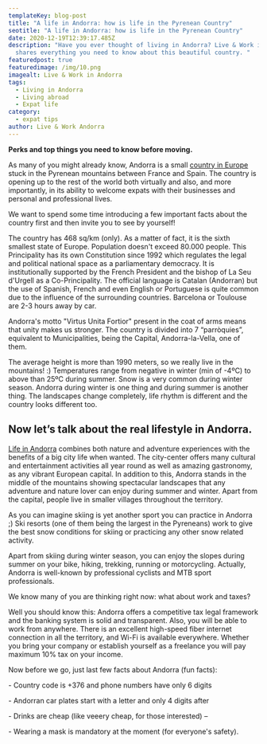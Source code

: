```yaml
---
templateKey: blog-post
title: "A life in Andorra: how is life in the Pyrenean Country"
seotitle: "A life in Andorra: how is life in the Pyrenean Country"
date: 2020-12-19T12:39:17.485Z
description: "Have you ever thought of living in Andorra? Live & Work in Andorra
  shares everything you need to know about this beautiful country. "
featuredpost: true
featuredimage: /img/10.png
imagealt: Live & Work in Andorra
tags:
  - Living in Andorra
  - Living abroad
  - Expat life
category:
  - expat tips
author: Live & Work Andorra
---
```

**Perks and top things you need to know before moving.**

As many of you might already know, Andorra is a small [country in Europe](https://www.thexpatmagazine.com/blog/2018-05-05-5-reasons-why-you-should-live-in-europe/) stuck in the Pyrenean mountains between France and Spain. The country is opening up to the rest of the world both virtually and also, and more importantly, in its ability to welcome expats with their businesses and personal and professional lives.

We want to spend some time introducing a few important facts about the country first and then invite you to see by yourself!

The country has 468 sq/km (only). As a matter of fact, it is the sixth smallest state of Europe. Population doesn't exceed 80.000 people. This Principality has its own Constitution since 1992 which regulates the legal and political national space as a parliamentary democracy. It is institutionally supported by the French President and the bishop of La Seu d'Urgell as a Co-Principality. The official language is Catalan (Andorran) but the use of Spanish, French and even English or Portuguese is quite common due to the influence of the surrounding countries. Barcelona or Toulouse are 2-3 hours away by car.

Andorra's motto "Virtus Unita Fortior" present in the coat of arms means that unity makes us stronger. The country is divided into 7 “parròquies”, equivalent to Municipalities, being the Capital, Andorra-la-Vella, one of them.

The average height is more than 1990 meters, so we really live in the mountains! :) Temperatures range from negative in winter (min of -4ºC) to above than 25ºC during summer. Snow is a very common during winter season. Andorra during winter is one thing and during summer is another thing. The landscapes change completely, life rhythm is different and the country looks different too.

## Now let’s talk about the real lifestyle in Andorra.

[Life in Andorra](https://www.liveandworkandorra.com/entrepreneurs) combines both nature and adventure experiences with the benefits of a big city life when wanted. The city-center offers many cultural and entertainment activities all year round as well as amazing gastronomy, as any vibrant European capital. In addition to this, Andorra stands in the middle of the mountains showing spectacular landscapes that any adventure and nature lover can enjoy during summer and winter. Apart from the capital, people live in smaller villages throughout the territory.

As you can imagine skiing is yet another sport you can practice in Andorra ;) Ski resorts (one of them being the largest in the Pyreneans) work to give the best snow conditions for skiing or practicing any other snow related activity.

Apart from skiing during winter season, you can enjoy the slopes during summer on your bike, hiking, trekking, running or motorcycling. Actually, Andorra is well-known by professional cyclists and MTB sport professionals.

We know many of you are thinking right now: what about work and taxes?

Well you should know this: Andorra offers a competitive tax legal framework and the banking system is solid and transparent. Also, you will be able to work from anywhere. There is an excellent high-speed fiber internet connection in all the territory, and Wi-Fi is available everywhere. Whether you bring your company or establish yourself as a freelance you will pay maximum 10% tax on your income.

Now before we go, just last few facts about Andorra (fun facts):

\- Country code is +376 and phone numbers have only 6 digits

\- Andorran car plates start with a letter and only 4 digits after

\- Drinks are cheap (like veeery cheap, for those interested) –

\- Wearing a mask is mandatory at the moment (for everyone's safety).